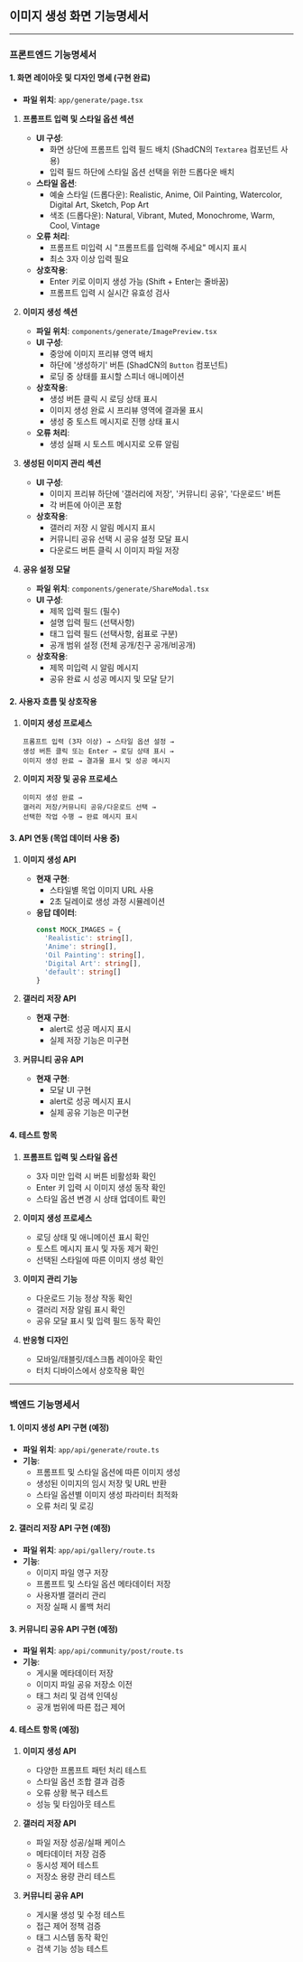 ## 이미지 생성 화면 기능명세서

---

### 프론트엔드 기능명세서

#### 1. 화면 레이아웃 및 디자인 명세 (구현 완료)

- **파일 위치**: `app/generate/page.tsx`

1. **프롬프트 입력 및 스타일 옵션 섹션**
   - **UI 구성**: 
     - 화면 상단에 프롬프트 입력 필드 배치 (ShadCN의 `Textarea` 컴포넌트 사용)
     - 입력 필드 하단에 스타일 옵션 선택을 위한 드롭다운 배치
   - **스타일 옵션**:
     - 예술 스타일 (드롭다운): Realistic, Anime, Oil Painting, Watercolor, Digital Art, Sketch, Pop Art
     - 색조 (드롭다운): Natural, Vibrant, Muted, Monochrome, Warm, Cool, Vintage
   - **오류 처리**: 
     - 프롬프트 미입력 시 "프롬프트를 입력해 주세요" 메시지 표시
     - 최소 3자 이상 입력 필요
   - **상호작용**:
     - Enter 키로 이미지 생성 가능 (Shift + Enter는 줄바꿈)
     - 프롬프트 입력 시 실시간 유효성 검사

2. **이미지 생성 섹션**
   - **파일 위치**: `components/generate/ImagePreview.tsx`
   - **UI 구성**:
     - 중앙에 이미지 프리뷰 영역 배치
     - 하단에 '생성하기' 버튼 (ShadCN의 `Button` 컴포넌트)
     - 로딩 중 상태를 표시할 스피너 애니메이션
   - **상호작용**:
     - 생성 버튼 클릭 시 로딩 상태 표시
     - 이미지 생성 완료 시 프리뷰 영역에 결과물 표시
     - 생성 중 토스트 메시지로 진행 상태 표시
   - **오류 처리**:
     - 생성 실패 시 토스트 메시지로 오류 알림

3. **생성된 이미지 관리 섹션**
   - **UI 구성**:
     - 이미지 프리뷰 하단에 '갤러리에 저장', '커뮤니티 공유', '다운로드' 버튼
     - 각 버튼에 아이콘 포함
   - **상호작용**:
     - 갤러리 저장 시 알림 메시지 표시
     - 커뮤니티 공유 선택 시 공유 설정 모달 표시
     - 다운로드 버튼 클릭 시 이미지 파일 저장

4. **공유 설정 모달**
   - **파일 위치**: `components/generate/ShareModal.tsx`
   - **UI 구성**:
     - 제목 입력 필드 (필수)
     - 설명 입력 필드 (선택사항)
     - 태그 입력 필드 (선택사항, 쉼표로 구분)
     - 공개 범위 설정 (전체 공개/친구 공개/비공개)
   - **상호작용**:
     - 제목 미입력 시 알림 메시지
     - 공유 완료 시 성공 메시지 및 모달 닫기

#### 2. 사용자 흐름 및 상호작용

1. **이미지 생성 프로세스**
   ```
   프롬프트 입력 (3자 이상) → 스타일 옵션 설정 → 
   생성 버튼 클릭 또는 Enter → 로딩 상태 표시 → 
   이미지 생성 완료 → 결과물 표시 및 성공 메시지
   ```

2. **이미지 저장 및 공유 프로세스**
   ```
   이미지 생성 완료 → 
   갤러리 저장/커뮤니티 공유/다운로드 선택 → 
   선택한 작업 수행 → 완료 메시지 표시
   ```

#### 3. API 연동 (목업 데이터 사용 중)

1. **이미지 생성 API**
   - **현재 구현**: 
     - 스타일별 목업 이미지 URL 사용
     - 2초 딜레이로 생성 과정 시뮬레이션
   - **응답 데이터**:
     ```typescript
     const MOCK_IMAGES = {
       'Realistic': string[],
       'Anime': string[],
       'Oil Painting': string[],
       'Digital Art': string[],
       'default': string[]
     }
     ```

2. **갤러리 저장 API**
   - **현재 구현**: 
     - alert로 성공 메시지 표시
     - 실제 저장 기능은 미구현

3. **커뮤니티 공유 API**
   - **현재 구현**: 
     - 모달 UI 구현
     - alert로 성공 메시지 표시
     - 실제 공유 기능은 미구현

#### 4. 테스트 항목

1. **프롬프트 입력 및 스타일 옵션**
   - 3자 미만 입력 시 버튼 비활성화 확인
   - Enter 키 입력 시 이미지 생성 동작 확인
   - 스타일 옵션 변경 시 상태 업데이트 확인

2. **이미지 생성 프로세스**
   - 로딩 상태 및 애니메이션 표시 확인
   - 토스트 메시지 표시 및 자동 제거 확인
   - 선택된 스타일에 따른 이미지 생성 확인

3. **이미지 관리 기능**
   - 다운로드 기능 정상 작동 확인
   - 갤러리 저장 알림 표시 확인
   - 공유 모달 표시 및 입력 필드 동작 확인

4. **반응형 디자인**
   - 모바일/태블릿/데스크톱 레이아웃 확인
   - 터치 디바이스에서 상호작용 확인

---

### 백엔드 기능명세서

#### 1. 이미지 생성 API 구현 (예정)

- **파일 위치**: `app/api/generate/route.ts`
- **기능**:
  - 프롬프트 및 스타일 옵션에 따른 이미지 생성
  - 생성된 이미지의 임시 저장 및 URL 반환
  - 스타일 옵션별 이미지 생성 파라미터 최적화
  - 오류 처리 및 로깅

#### 2. 갤러리 저장 API 구현 (예정)

- **파일 위치**: `app/api/gallery/route.ts`
- **기능**:
  - 이미지 파일 영구 저장
  - 프롬프트 및 스타일 옵션 메타데이터 저장
  - 사용자별 갤러리 관리
  - 저장 실패 시 롤백 처리

#### 3. 커뮤니티 공유 API 구현 (예정)

- **파일 위치**: `app/api/community/post/route.ts`
- **기능**:
  - 게시물 메타데이터 저장
  - 이미지 파일 공유 저장소 이전
  - 태그 처리 및 검색 인덱싱
  - 공개 범위에 따른 접근 제어

#### 4. 테스트 항목 (예정)

1. **이미지 생성 API**
   - 다양한 프롬프트 패턴 처리 테스트
   - 스타일 옵션 조합 결과 검증
   - 오류 상황 복구 테스트
   - 성능 및 타임아웃 테스트

2. **갤러리 저장 API**
   - 파일 저장 성공/실패 케이스
   - 메타데이터 저장 검증
   - 동시성 제어 테스트
   - 저장소 용량 관리 테스트

3. **커뮤니티 공유 API**
   - 게시물 생성 및 수정 테스트
   - 접근 제어 정책 검증
   - 태그 시스템 동작 확인
   - 검색 기능 성능 테스트 